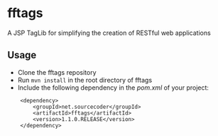 fftags
======

A JSP TagLib for simplifying the creation of RESTful web applications

Usage
-----

- Clone the fftags repository
- Run `mvn install` in the root directory of fftags
- Include the following dependency in the *pom.xml* of your project:

```
    <dependency>
        <groupId>net.sourcecoder</groupId>
        <artifactId>fftags</artifactId>
        <version>1.1.0.RELEASE</version>
    </dependency>
```
